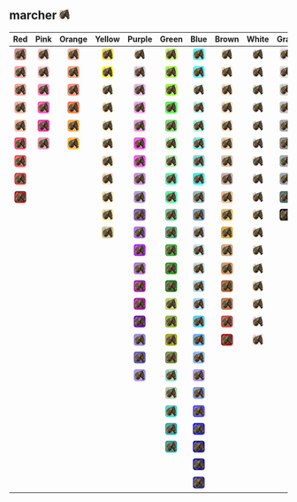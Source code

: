 ## marcher ![marcher](../../icons/units/marcher.png)
| Red | Pink | Orange | Yellow | Purple | Green | Blue | Brown | White | Gray |
|:-:|:-:|:-:|:-:|:-:|:-:|:-:|:-:|:-:|:-:|
| ![IndianRed](../../icons/units/marcher/IndianRed.png) | ![Pink](../../icons/units/marcher/Pink.png) | ![LightSalmon](../../icons/units/marcher/LightSalmon.png) | ![Gold](../../icons/units/marcher/Gold.png) | ![Lavender](../../icons/units/marcher/Lavender.png) | ![GreenYellow](../../icons/units/marcher/GreenYellow.png) | ![Aqua](../../icons/units/marcher/Aqua.png) | ![Cornsilk](../../icons/units/marcher/Cornsilk.png) | ![White](../../icons/units/marcher/White.png) | ![Gainsboro](../../icons/units/marcher/Gainsboro.png) |
| ![LightCoral](../../icons/units/marcher/LightCoral.png) | ![LightPink](../../icons/units/marcher/LightPink.png) | ![Coral](../../icons/units/marcher/Coral.png) | ![Yellow](../../icons/units/marcher/Yellow.png) | ![Thistle](../../icons/units/marcher/Thistle.png) | ![Chartreuse](../../icons/units/marcher/Chartreuse.png) | ![Cyan](../../icons/units/marcher/Cyan.png) | ![BlanchedAlmond](../../icons/units/marcher/BlanchedAlmond.png) | ![Snow](../../icons/units/marcher/Snow.png) | ![LightGray](../../icons/units/marcher/LightGray.png) |
| ![Salmon](../../icons/units/marcher/Salmon.png) | ![HotPink](../../icons/units/marcher/HotPink.png) | ![Tomato](../../icons/units/marcher/Tomato.png) | ![LightYellow](../../icons/units/marcher/LightYellow.png) | ![Plum](../../icons/units/marcher/Plum.png) | ![LawnGreen](../../icons/units/marcher/LawnGreen.png) | ![LightCyan](../../icons/units/marcher/LightCyan.png) | ![Bisque](../../icons/units/marcher/Bisque.png) | ![HoneyDew](../../icons/units/marcher/HoneyDew.png) | ![Silver](../../icons/units/marcher/Silver.png) |
| ![DarkSalmon](../../icons/units/marcher/DarkSalmon.png) | ![DeepPink](../../icons/units/marcher/DeepPink.png) | ![OrangeRed](../../icons/units/marcher/OrangeRed.png) | ![LemonChiffon](../../icons/units/marcher/LemonChiffon.png) | ![Violet](../../icons/units/marcher/Violet.png) | ![Lime](../../icons/units/marcher/Lime.png) | ![PaleTurquoise](../../icons/units/marcher/PaleTurquoise.png) | ![NavajoWhite](../../icons/units/marcher/NavajoWhite.png) | ![MintCream](../../icons/units/marcher/MintCream.png) | ![DarkGray](../../icons/units/marcher/DarkGray.png) |
| ![LightSalmon](../../icons/units/marcher/LightSalmon.png) | ![MediumVioletRed](../../icons/units/marcher/MediumVioletRed.png) | ![DarkOrange](../../icons/units/marcher/DarkOrange.png) | ![LightGoldenrodYellow](../../icons/units/marcher/LightGoldenrodYellow.png) | ![Orchid](../../icons/units/marcher/Orchid.png) | ![LimeGreen](../../icons/units/marcher/LimeGreen.png) | ![Aquamarine](../../icons/units/marcher/Aquamarine.png) | ![Wheat](../../icons/units/marcher/Wheat.png) | ![Azure](../../icons/units/marcher/Azure.png) | ![Gray](../../icons/units/marcher/Gray.png) |
| ![Crimson](../../icons/units/marcher/Crimson.png) | ![PaleVioletRed](../../icons/units/marcher/PaleVioletRed.png) | ![Orange](../../icons/units/marcher/Orange.png) | ![PapayaWhip](../../icons/units/marcher/PapayaWhip.png) | ![Fuchsia](../../icons/units/marcher/Fuchsia.png) | ![PaleGreen](../../icons/units/marcher/PaleGreen.png) | ![Turquoise](../../icons/units/marcher/Turquoise.png) | ![BurlyWood](../../icons/units/marcher/BurlyWood.png) | ![AliceBlue](../../icons/units/marcher/AliceBlue.png) | ![DimGray](../../icons/units/marcher/DimGray.png) |
| ![Red](../../icons/units/marcher/Red.png) | | | ![Moccasin](../../icons/units/marcher/Moccasin.png) | ![Magenta](../../icons/units/marcher/Magenta.png) | ![LightGreen](../../icons/units/marcher/LightGreen.png) | ![MediumTurquoise](../../icons/units/marcher/MediumTurquoise.png) | ![Tan](../../icons/units/marcher/Tan.png) | ![GhostWhite](../../icons/units/marcher/GhostWhite.png) | ![LightSlateGray](../../icons/units/marcher/LightSlateGray.png) |
| ![FireBrick](../../icons/units/marcher/FireBrick.png) | | | ![PeachPuff](../../icons/units/marcher/PeachPuff.png) | ![MediumOrchid](../../icons/units/marcher/MediumOrchid.png) | ![MediumSpringGreen](../../icons/units/marcher/MediumSpringGreen.png) | ![DarkTurquoise](../../icons/units/marcher/DarkTurquoise.png) | ![RosyBrown](../../icons/units/marcher/RosyBrown.png) | ![WhiteSmoke](../../icons/units/marcher/WhiteSmoke.png) | ![SlateGray](../../icons/units/marcher/SlateGray.png) |
| ![DarkRed](../../icons/units/marcher/DarkRed.png) | | | ![PaleGoldenrod](../../icons/units/marcher/PaleGoldenrod.png) | ![MediumPurple](../../icons/units/marcher/MediumPurple.png) | ![SpringGreen](../../icons/units/marcher/SpringGreen.png) | ![CadetBlue](../../icons/units/marcher/CadetBlue.png) | ![SandyBrown](../../icons/units/marcher/SandyBrown.png) | ![SeaShell](../../icons/units/marcher/SeaShell.png) | ![DarkSlateGray](../../icons/units/marcher/DarkSlateGray.png) |
| | | | ![Khaki](../../icons/units/marcher/Khaki.png) | ![RebeccaPurple](../../icons/units/marcher/RebeccaPurple.png) | ![MediumSeaGreen](../../icons/units/marcher/MediumSeaGreen.png) | ![SteelBlue](../../icons/units/marcher/SteelBlue.png) | ![Goldenrod](../../icons/units/marcher/Goldenrod.png) | ![Beige](../../icons/units/marcher/Beige.png) | ![Black](../../icons/units/marcher/Black.png) |
| | | | ![DarkKhaki](../../icons/units/marcher/DarkKhaki.png) | ![BlueViolet](../../icons/units/marcher/BlueViolet.png) | ![SeaGreen](../../icons/units/marcher/SeaGreen.png) | ![LightSteelBlue](../../icons/units/marcher/LightSteelBlue.png) | ![DarkGoldenrod](../../icons/units/marcher/DarkGoldenrod.png) | ![OldLace](../../icons/units/marcher/OldLace.png) | |
| | | | | ![DarkViolet](../../icons/units/marcher/DarkViolet.png) | ![ForestGreen](../../icons/units/marcher/ForestGreen.png) | ![PowderBlue](../../icons/units/marcher/PowderBlue.png) | ![Peru](../../icons/units/marcher/Peru.png) | ![FloralWhite](../../icons/units/marcher/FloralWhite.png) | |
| | | | | ![DarkOrchid](../../icons/units/marcher/DarkOrchid.png) | ![Green](../../icons/units/marcher/Green.png) | ![LightBlue](../../icons/units/marcher/LightBlue.png) | ![Chocolate](../../icons/units/marcher/Chocolate.png) | ![Ivory](../../icons/units/marcher/Ivory.png) | |
| | | | | ![DarkMagenta](../../icons/units/marcher/DarkMagenta.png) | ![DarkGreen](../../icons/units/marcher/DarkGreen.png) | ![SkyBlue](../../icons/units/marcher/SkyBlue.png) | ![SaddleBrown](../../icons/units/marcher/SaddleBrown.png) | ![AntiqueWhite](../../icons/units/marcher/AntiqueWhite.png) | |
| | | | | ![Purple](../../icons/units/marcher/Purple.png) | ![YellowGreen](../../icons/units/marcher/YellowGreen.png) | ![LightSkyBlue](../../icons/units/marcher/LightSkyBlue.png) | ![Sienna](../../icons/units/marcher/Sienna.png) | ![Linen](../../icons/units/marcher/Linen.png) | |
| | | | | ![Indigo](../../icons/units/marcher/Indigo.png) | ![OliveDrab](../../icons/units/marcher/OliveDrab.png) | ![DeepSkyBlue](../../icons/units/marcher/DeepSkyBlue.png) | ![Brown](../../icons/units/marcher/Brown.png) | ![LavenderBlush](../../icons/units/marcher/LavenderBlush.png) | |
| | | | | ![SlateBlue](../../icons/units/marcher/SlateBlue.png) | ![Olive](../../icons/units/marcher/Olive.png) | ![DodgerBlue](../../icons/units/marcher/DodgerBlue.png) | ![Maroon](../../icons/units/marcher/Maroon.png) | ![MistyRose](../../icons/units/marcher/MistyRose.png) | |
| | | | | ![DarkSlateBlue](../../icons/units/marcher/DarkSlateBlue.png) | ![DarkOliveGreen](../../icons/units/marcher/DarkOliveGreen.png) | ![CornflowerBlue](../../icons/units/marcher/CornflowerBlue.png) | | | |
| | | | | ![MediumSlateBlue](../../icons/units/marcher/MediumSlateBlue.png) | ![MediumAquamarine](../../icons/units/marcher/MediumAquamarine.png) | ![MediumSlateBlue](../../icons/units/marcher/MediumSlateBlue.png) | | | |
| | | | | | ![DarkSeaGreen](../../icons/units/marcher/DarkSeaGreen.png) | ![RoyalBlue](../../icons/units/marcher/RoyalBlue.png) | | | |
| | | | | | ![LightSeaGreen](../../icons/units/marcher/LightSeaGreen.png) | ![Blue](../../icons/units/marcher/Blue.png) | | | |
| | | | | | ![DarkCyan](../../icons/units/marcher/DarkCyan.png) | ![MediumBlue](../../icons/units/marcher/MediumBlue.png) | | | |
| | | | | | ![Teal](../../icons/units/marcher/Teal.png) | ![DarkBlue](../../icons/units/marcher/DarkBlue.png) | | | |
| | | | | | | ![Navy](../../icons/units/marcher/Navy.png) | | | |
| | | | | | | ![MidnightBlue](../../icons/units/marcher/MidnightBlue.png) | | | |